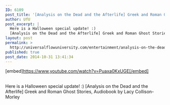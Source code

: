 ```yaml
---
ID: 6109
post_title: '[Analysis on the Dead and the Afterlife] Greek and Roman Ghost Stories,'
author: UfU
post_excerpt: |
  Here is a Halloween special update! :)
  [Analysis on the Dead and the Afterlife] Greek and Roman Ghost Stories, Audiobook by Lacy Collison-Morley
layout: post
permalink: >
  http://universalflowuniversity.com/entertainment/analysis-on-the-dead-and-the-afterlife-greek-and-roman-ghost-stories/
published: true
post_date: 2014-10-31 13:41:34
---
```

[embed]https://www.youtube.com/watch?v=Puaxa0KxUGE[/embed]</br></br>
<p>Here is a Halloween special update! :)
[Analysis on the Dead and the Afterlife] Greek and Roman Ghost Stories, Audiobook by Lacy Collison-Morley</p>